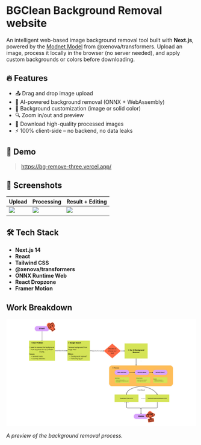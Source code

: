 # BGClean Background Removal website

An intelligent web-based image background removal tool built with **Next.js**, powered by the [Modnet Model](https://huggingface.co/Xenova/modnet) from @xenova/transformers. Upload an image, process it locally in the browser (no server needed), and apply custom backgrounds or colors before downloading.

## 🔥 Features

- 📤 Drag and drop image upload
- 🧠 AI-powered background removal (ONNX + WebAssembly)
- 🎨 Background customization (image or solid color)
- 🔍 Zoom in/out and preview
- 💾 Download high-quality processed images
- ⚡ 100% client-side – no backend, no data leaks

## 🚀 Demo

> https://bg-remove-three.vercel.app/

## 📸 Screenshots

<table>
  <thead>
    <tr>
      <th>Upload</th>
      <th>Processing</th>
      <th>Result + Editing</th>
    </tr>
  </thead>
  <tbody>
    <tr>
      <td><img src="https://drive.google.com/file/d/1FlayHofF2EwdS70Zlc7OlJm_63uyW7dP/view?usp=sharing" width="320" /></td>
      <td><img src="https://drive.google.com/file/d/1GV_qjYJ_KGN8g-0PzTeiOKP2ZW6M8IZA/view?usp=sharing" width="320" /></td>
      <td><img src="https://drive.google.com/file/d/1dOlo7oGUnxwhorFoxTM11dIPT-lC71qL/view?usp=sharing" width="320" /></td>
    </tr>
  </tbody>
</table>


## 🛠️ Tech Stack

- **Next.js 14**
- **React**
- **Tailwind CSS**
- **@xenova/transformers**
- **ONNX Runtime Web**
- **React Dropzone**
- **Framer Motion**

## Work Breakdown

<img src="/public/images/workbreakdown.png" width="600" />

_A preview of the background removal process._
